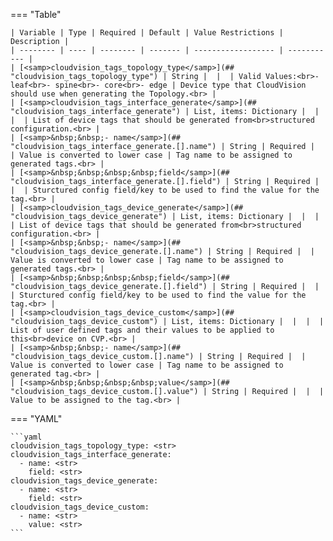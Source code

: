 === "Table"

    | Variable | Type | Required | Default | Value Restrictions | Description |
    | -------- | ---- | -------- | ------- | ------------------ | ----------- |
    | [<samp>cloudvision_tags_topology_type</samp>](## "cloudvision_tags_topology_type") | String |  |  | Valid Values:<br>- leaf<br>- spine<br>- core<br>- edge | Device type that CloudVision should use when generating the Topology.<br> |
    | [<samp>cloudvision_tags_interface_generate</samp>](## "cloudvision_tags_interface_generate") | List, items: Dictionary |  |  |  | List of device tags that should be generated from<br>structured configuration.<br> |
    | [<samp>&nbsp;&nbsp;- name</samp>](## "cloudvision_tags_interface_generate.[].name") | String | Required |  | Value is converted to lower case | Tag name to be assigned to generated tags.<br> |
    | [<samp>&nbsp;&nbsp;&nbsp;&nbsp;field</samp>](## "cloudvision_tags_interface_generate.[].field") | String | Required |  |  | Sturctured config field/key to be used to find the value for the tag.<br> |
    | [<samp>cloudvision_tags_device_generate</samp>](## "cloudvision_tags_device_generate") | List, items: Dictionary |  |  |  | List of device tags that should be generated from<br>structured configuration.<br> |
    | [<samp>&nbsp;&nbsp;- name</samp>](## "cloudvision_tags_device_generate.[].name") | String | Required |  | Value is converted to lower case | Tag name to be assigned to generated tags.<br> |
    | [<samp>&nbsp;&nbsp;&nbsp;&nbsp;field</samp>](## "cloudvision_tags_device_generate.[].field") | String | Required |  |  | Sturctured config field/key to be used to find the value for the tag.<br> |
    | [<samp>cloudvision_tags_device_custom</samp>](## "cloudvision_tags_device_custom") | List, items: Dictionary |  |  |  | List of user defined tags and their values to be applied to this<br>device on CVP.<br> |
    | [<samp>&nbsp;&nbsp;- name</samp>](## "cloudvision_tags_device_custom.[].name") | String | Required |  | Value is converted to lower case | Tag name to be assigned to generated tag.<br> |
    | [<samp>&nbsp;&nbsp;&nbsp;&nbsp;value</samp>](## "cloudvision_tags_device_custom.[].value") | String | Required |  |  | Value to be assigned to the tag.<br> |

=== "YAML"

    ```yaml
    cloudvision_tags_topology_type: <str>
    cloudvision_tags_interface_generate:
      - name: <str>
        field: <str>
    cloudvision_tags_device_generate:
      - name: <str>
        field: <str>
    cloudvision_tags_device_custom:
      - name: <str>
        value: <str>
    ```
